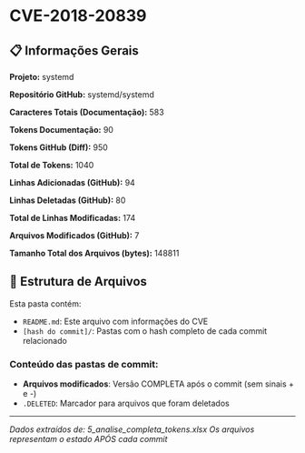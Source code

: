 # CVE-2018-20839

## 📋 Informações Gerais

**Projeto:** systemd

**Repositório GitHub:** systemd/systemd

**Caracteres Totais (Documentação):** 583

**Tokens Documentação:** 90

**Tokens GitHub (Diff):** 950

**Total de Tokens:** 1040

**Linhas Adicionadas (GitHub):** 94

**Linhas Deletadas (GitHub):** 80

**Total de Linhas Modificadas:** 174

**Arquivos Modificados (GitHub):** 7

**Tamanho Total dos Arquivos (bytes):** 148811


## 📁 Estrutura de Arquivos

Esta pasta contém:

- `README.md`: Este arquivo com informações do CVE
- `[hash do commit]/`: Pastas com o hash completo de cada commit relacionado

### Conteúdo das pastas de commit:

- **Arquivos modificados**: Versão COMPLETA após o commit (sem sinais + e -)
- `.DELETED`: Marcador para arquivos que foram deletados

---

*Dados extraídos de: 5_analise_completa_tokens.xlsx*
*Os arquivos representam o estado APÓS cada commit*
